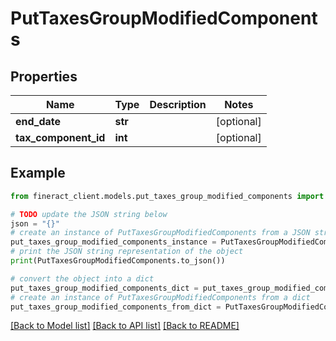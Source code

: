 # PutTaxesGroupModifiedComponents


## Properties

Name | Type | Description | Notes
------------ | ------------- | ------------- | -------------
**end_date** | **str** |  | [optional] 
**tax_component_id** | **int** |  | [optional] 

## Example

```python
from fineract_client.models.put_taxes_group_modified_components import PutTaxesGroupModifiedComponents

# TODO update the JSON string below
json = "{}"
# create an instance of PutTaxesGroupModifiedComponents from a JSON string
put_taxes_group_modified_components_instance = PutTaxesGroupModifiedComponents.from_json(json)
# print the JSON string representation of the object
print(PutTaxesGroupModifiedComponents.to_json())

# convert the object into a dict
put_taxes_group_modified_components_dict = put_taxes_group_modified_components_instance.to_dict()
# create an instance of PutTaxesGroupModifiedComponents from a dict
put_taxes_group_modified_components_from_dict = PutTaxesGroupModifiedComponents.from_dict(put_taxes_group_modified_components_dict)
```
[[Back to Model list]](../README.md#documentation-for-models) [[Back to API list]](../README.md#documentation-for-api-endpoints) [[Back to README]](../README.md)


